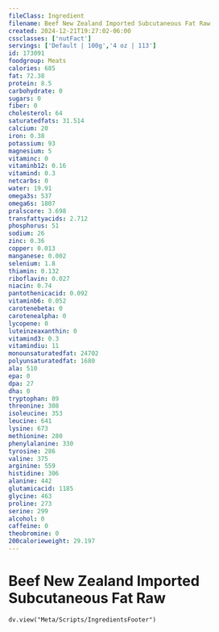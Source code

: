 ```yaml
---
fileClass: Ingredient
filename: Beef New Zealand Imported Subcutaneous Fat Raw
created: 2024-12-21T19:27:02-06:00
cssclasses: ['nutFact']
servings: ['Default | 100g','4 oz | 113']
id: 173091
foodgroup: Meats
calories: 685
fat: 72.38
protein: 8.5
carbohydrate: 0
sugars: 0
fiber: 0
cholesterol: 64
saturatedfats: 31.514
calcium: 20
iron: 0.38
potassium: 93
magnesium: 5
vitaminc: 0
vitaminb12: 0.16
vitamind: 0.3
netcarbs: 0
water: 19.91
omega3s: 537
omega6s: 1807
pralscore: 3.698
transfattyacids: 2.712
phosphorus: 51
sodium: 26
zinc: 0.36
copper: 0.013
manganese: 0.002
selenium: 1.8
thiamin: 0.132
riboflavin: 0.027
niacin: 0.74
pantothenicacid: 0.092
vitaminb6: 0.052
carotenebeta: 0
carotenealpha: 0
lycopene: 0
luteinzeaxanthin: 0
vitamind3: 0.3
vitamindiu: 11
monounsaturatedfat: 24702
polyunsaturatedfat: 1680
ala: 510
epa: 0
dpa: 27
dha: 0
tryptophan: 89
threonine: 308
isoleucine: 353
leucine: 641
lysine: 673
methionine: 280
phenylalanine: 330
tyrosine: 286
valine: 375
arginine: 559
histidine: 306
alanine: 442
glutamicacid: 1185
glycine: 463
proline: 273
serine: 299
alcohol: 0
caffeine: 0
theobromine: 0
200calorieweight: 29.197
---
```


# Beef New Zealand Imported Subcutaneous Fat Raw

```dataviewjs
dv.view("Meta/Scripts/IngredientsFooter")
```